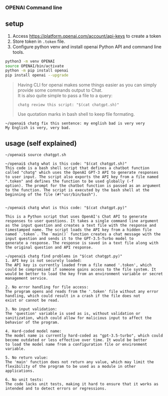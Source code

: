 ### OPENAI Command line


## setup

1. Access https://platform.openai.com/account/api-keys to create a token
2. Store token in `.token` file.
3. Configure python venv and install openai Python API and command line tools.
```bash
python3 -m venv OPENAI
source OPENAI/bin/activate
python -m pip install openai
pip install openai --upgrade
```

>Having CLI for openai makes some things easier as you can simply provide some commands output to Chat.<br>
>It is also quite simple to pass a file to a query:
> 
> ```chatg review this script: "$(cat chatgpt.sh)"```
> 
> Use quotation marks in bash shell to keep file formating.
```
~/openai$ chatg fix this sentence: my english bad is very very
My English is very, very bad.
```


## usage (self explained)

```commandline
~/openai$ source chatgpt.sh

~/openai$ chatg what is this code: "$(cat chatgpt.sh)"
This code is a bash shell script that defines a chatbot function called "chatg" which uses the OpenAI GPT-3 API to generate responses 
to user input. The script also exports the API key from a file named ".token" and defines the function to be used globally (-f 
option). The prompt for the chatbot function is passed as an argument to the function. The script is executed by the bash shell at the 
beginning of the file (#!"usr/bin/bash").

```

```commandline

~/openai$ chatg what is this code: "$(cat chatgpt.py)"

This is a Python script that uses OpenAI's Chat API to generate responses to user questions. It takes a single command line argument 
as the input question and creates a text file with the response and timestamped name. The script loads the API key from a hidden file 
named `.token`. The `main()` function creates a chat message with the input question and sends it to the GPT-3.5-Turbo model to 
generate a response. The response is saved in a text file along with the original question and API response.

```

```commandline
~/openai$ chatg find problems in "$(cat chatgpt.py)"
1. API key is not securely loaded:
The API key is currently loaded from a file named '.token', which could be compromised if someone gains access to the file system. It 
would be better to load the key from an environment variable or secret management service.

2. No error handling for file access:
The program opens and reads from the '.token' file without any error handling, which could result in a crash if the file does not 
exist or cannot be read.

3. No input validation:
The 'question' variable is used as is, without validation or sanitization, which could allow for malicious input to affect the 
behavior of the program.

4. Hard-coded model name:
The model name is currently hard-coded as "gpt-3.5-turbo", which could become outdated or less effective over time. It would be better 
to load the model name from a configuration file or environment variable.

5. No return value:
The 'main' function does not return any value, which may limit the flexibility of the program to be used as a module in other 
applications.

6. No unit tests:
The code lacks unit tests, making it hard to ensure that it works as intended and to detect errors or regressions.

```